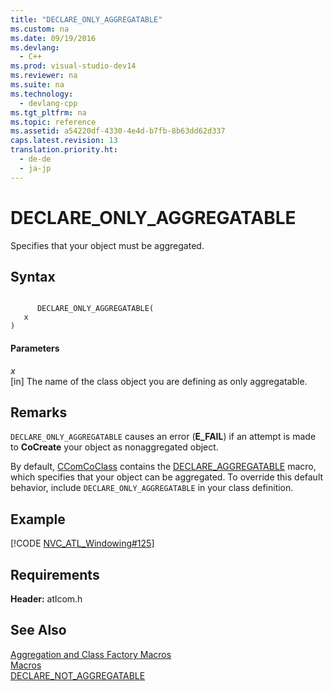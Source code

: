 ```yaml
---
title: "DECLARE_ONLY_AGGREGATABLE"
ms.custom: na
ms.date: 09/19/2016
ms.devlang: 
  - C++
ms.prod: visual-studio-dev14
ms.reviewer: na
ms.suite: na
ms.technology: 
  - devlang-cpp
ms.tgt_pltfrm: na
ms.topic: reference
ms.assetid: a54220df-4330-4e4d-b7fb-8b63dd62d337
caps.latest.revision: 13
translation.priority.ht: 
  - de-de
  - ja-jp
---
```

# DECLARE_ONLY_AGGREGATABLE
Specifies that your object must be aggregated.  
  
## Syntax  
  
```  
  
      DECLARE_ONLY_AGGREGATABLE(   
   x    
)  
```  
  
#### Parameters  
 *x*  
 [in] The name of the class object you are defining as only aggregatable.  
  
## Remarks  
 `DECLARE_ONLY_AGGREGATABLE` causes an error (**E_FAIL**) if an attempt is made to **CoCreate** your object as nonaggregated object.  
  
 By default, [CComCoClass](../vs140/CComCoClass-Class.md) contains the [DECLARE_AGGREGATABLE](../vs140/DECLARE_AGGREGATABLE.md) macro, which specifies that your object can be aggregated. To override this default behavior, include `DECLARE_ONLY_AGGREGATABLE` in your class definition.  
  
## Example  
 [!CODE [NVC_ATL_Windowing#125](../CodeSnippet/VS_Snippets_Cpp/NVC_ATL_Windowing#125)]  
  
## Requirements  
 **Header:** atlcom.h  
  
## See Also  
 [Aggregation and Class Factory Macros](../vs140/Aggregation-and-Class-Factory-Macros.md)   
 [Macros](../vs140/ATL-Macros.md)   
 [DECLARE_NOT_AGGREGATABLE](../vs140/DECLARE_NOT_AGGREGATABLE.md)
